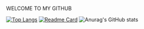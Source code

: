 WELCOME TO MY GITHUB

[![Top Langs](https://github-readme-stats.vercel.app/api/top-langs/?username=jumalley&custom_title=Dev💻&theme=dracula&border_radius=5)](https://github.com/jumalley)
[![Readme Card](https://github-readme-stats.vercel.app/api/pin/?username=jumalley&repo=test&theme=dracula&border_radius=5)](https://github.com/jumalley)
![Anurag's GitHub stats](https://github-readme-stats.vercel.app/api?username=jumalley&count_private=true)

